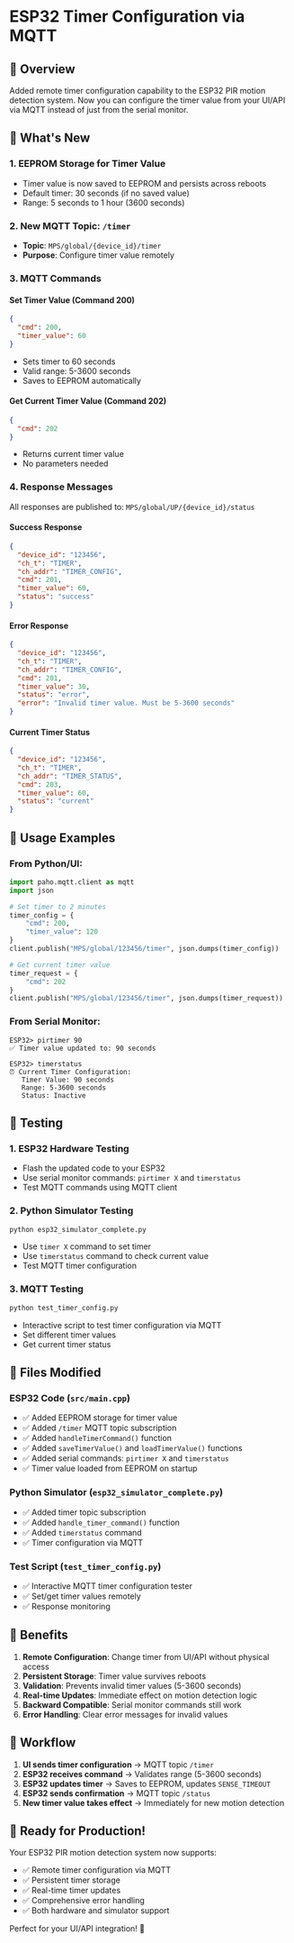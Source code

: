 # ESP32 Timer Configuration via MQTT

## 🎯 Overview
Added remote timer configuration capability to the ESP32 PIR motion detection system. Now you can configure the timer value from your UI/API via MQTT instead of just from the serial monitor.

## 🔧 What's New

### 1. **EEPROM Storage for Timer Value**
- Timer value is now saved to EEPROM and persists across reboots
- Default timer: 30 seconds (if no saved value)
- Range: 5 seconds to 1 hour (3600 seconds)

### 2. **New MQTT Topic: `/timer`**
- **Topic**: `MPS/global/{device_id}/timer`
- **Purpose**: Configure timer value remotely

### 3. **MQTT Commands**

#### Set Timer Value (Command 200)
```json
{
  "cmd": 200,
  "timer_value": 60
}
```
- Sets timer to 60 seconds
- Valid range: 5-3600 seconds
- Saves to EEPROM automatically

#### Get Current Timer Value (Command 202)
```json
{
  "cmd": 202
}
```
- Returns current timer value
- No parameters needed

### 4. **Response Messages**
All responses are published to: `MPS/global/UP/{device_id}/status`

#### Success Response
```json
{
  "device_id": "123456",
  "ch_t": "TIMER",
  "ch_addr": "TIMER_CONFIG",
  "cmd": 201,
  "timer_value": 60,
  "status": "success"
}
```

#### Error Response
```json
{
  "device_id": "123456",
  "ch_t": "TIMER",
  "ch_addr": "TIMER_CONFIG",
  "cmd": 201,
  "timer_value": 30,
  "status": "error",
  "error": "Invalid timer value. Must be 5-3600 seconds"
}
```

#### Current Timer Status
```json
{
  "device_id": "123456",
  "ch_t": "TIMER",
  "ch_addr": "TIMER_STATUS",
  "cmd": 203,
  "timer_value": 60,
  "status": "current"
}
```

## 🚀 Usage Examples

### From Python/UI:
```python
import paho.mqtt.client as mqtt
import json

# Set timer to 2 minutes
timer_config = {
    "cmd": 200,
    "timer_value": 120
}
client.publish("MPS/global/123456/timer", json.dumps(timer_config))

# Get current timer value
timer_request = {
    "cmd": 202
}
client.publish("MPS/global/123456/timer", json.dumps(timer_request))
```

### From Serial Monitor:
```
ESP32> pirtimer 90
✅ Timer value updated to: 90 seconds

ESP32> timerstatus
⏰ Current Timer Configuration:
   Timer Value: 90 seconds
   Range: 5-3600 seconds
   Status: Inactive
```

## 🧪 Testing

### 1. **ESP32 Hardware Testing**
- Flash the updated code to your ESP32
- Use serial monitor commands: `pirtimer X` and `timerstatus`
- Test MQTT commands using MQTT client

### 2. **Python Simulator Testing**
```bash
python esp32_simulator_complete.py
```
- Use `timer X` command to set timer
- Use `timerstatus` command to check current value
- Test MQTT timer configuration

### 3. **MQTT Testing**
```bash
python test_timer_config.py
```
- Interactive script to test timer configuration via MQTT
- Set different timer values
- Get current timer status

## 📁 Files Modified

### ESP32 Code (`src/main.cpp`)
- ✅ Added EEPROM storage for timer value
- ✅ Added `/timer` MQTT topic subscription
- ✅ Added `handleTimerCommand()` function
- ✅ Added `saveTimerValue()` and `loadTimerValue()` functions
- ✅ Added serial commands: `pirtimer X` and `timerstatus`
- ✅ Timer value loaded from EEPROM on startup

### Python Simulator (`esp32_simulator_complete.py`)
- ✅ Added timer topic subscription
- ✅ Added `handle_timer_command()` function
- ✅ Added `timerstatus` command
- ✅ Timer configuration via MQTT

### Test Script (`test_timer_config.py`)
- ✅ Interactive MQTT timer configuration tester
- ✅ Set/get timer values remotely
- ✅ Response monitoring

## 🎯 Benefits

1. **Remote Configuration**: Change timer from UI/API without physical access
2. **Persistent Storage**: Timer value survives reboots
3. **Validation**: Prevents invalid timer values (5-3600 seconds)
4. **Real-time Updates**: Immediate effect on motion detection logic
5. **Backward Compatible**: Serial monitor commands still work
6. **Error Handling**: Clear error messages for invalid values

## 🔄 Workflow

1. **UI sends timer configuration** → MQTT topic `/timer`
2. **ESP32 receives command** → Validates range (5-3600 seconds)
3. **ESP32 updates timer** → Saves to EEPROM, updates `SENSE_TIMEOUT`
4. **ESP32 sends confirmation** → MQTT topic `/status`
5. **New timer value takes effect** → Immediately for new motion detection

## 🎉 Ready for Production!

Your ESP32 PIR motion detection system now supports:
- ✅ Remote timer configuration via MQTT
- ✅ Persistent timer storage
- ✅ Real-time timer updates
- ✅ Comprehensive error handling
- ✅ Both hardware and simulator support

Perfect for your UI/API integration! 🚀
